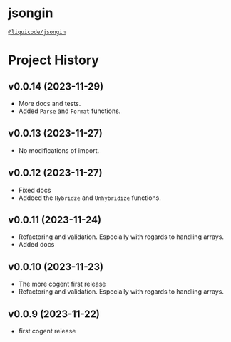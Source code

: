 # jsongin
[`@liquicode/jsongin`](https://github.com/liquicode/jsongin)


# Project History


v0.0.14 (2023-11-29)
---------------------------------------------------------------------

- More docs and tests.
- Added `Parse` and `Format` functions.


v0.0.13 (2023-11-27)
---------------------------------------------------------------------

- No modifications of import.


v0.0.12 (2023-11-27)
---------------------------------------------------------------------

- Fixed docs
- Addeed the `Hybridze` and `Unhybridize` functions.


v0.0.11 (2023-11-24)
---------------------------------------------------------------------

- Refactoring and validation. Especially with regards to handling arrays.
- Added docs

v0.0.10 (2023-11-23)
---------------------------------------------------------------------

- The more cogent first release
- Refactoring and validation. Especially with regards to handling arrays.


v0.0.9 (2023-11-22)
---------------------------------------------------------------------

- first cogent release

